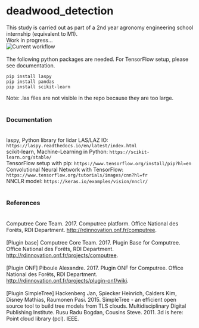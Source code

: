 # deadwood_detection

This study is carried out as part of a 2nd year agronomy engineering school internship (equivalent to M1).<br />
Work in progress...<br />
![Current workflow](https://github.com/manon-col/deadwood_detection/edit/main/workflow.jpg?raw=true) <br /><br />
The following python packages are needed. For TensorFlow setup, please see documentation.<br />
```
pip install laspy
pip install pandas
pip install scikit-learn
```
Note: .las files are not visible in the repo because they are too large.<br /><br />

### Documentation<br /><br />

laspy, Python library for lidar LAS/LAZ IO: ``https://laspy.readthedocs.io/en/latest/index.html``<br />
scikit-learn, Machine-Learning in Python: ``https://scikit-learn.org/stable/``<br />
TensorFlow setup with pip: ``https://www.tensorflow.org/install/pip?hl=en``<br />
Convolutional Neural Network with TensorFlow: ``https://www.tensorflow.org/tutorials/images/cnn?hl=fr``<br />
NNCLR model: ``https://keras.io/examples/vision/nnclr/``<br /><br />

### References<br /><br />

Computree Core Team. 2017. Computree platform. Office National des Forêts, RDI Department. 
http://rdinnovation.onf.fr/computree. <br /><br />
[Plugin base]
Computree Core Team. 2017. Plugin Base for Computree. Office National des Forêts, RDI Department. 
http://rdinnovation.onf.fr/projects/computree. <br /><br />
[Plugin ONF]
Piboule Alexandre. 2017. Plugin ONF for Computree. Office National des Forêts, RDI Department. 
http://rdinnovation.onf.fr/projects/plugin-onf/wiki. <br /><br />
[Plugin SimpleTree]
Hackenberg Jan, Spiecker Heinrich, Calders Kim, Disney Mathias, Raumonen Pasi. 2015. SimpleTree - an efficient open source tool to build tree models from TLS clouds. Multidisciplinary Digital Publishing Institute. 
Rusu Radu Bogdan, Cousins Steve. 2011. 3d is here: Point cloud library (pcl). IEEE.
